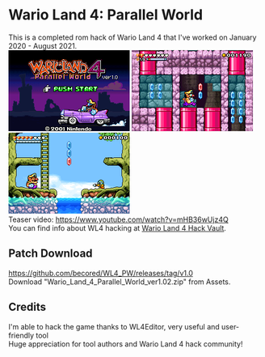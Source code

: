 # Wario Land 4: Parallel World
This is a completed rom hack of Wario Land 4 that I've worked on January 2020 - August 2021.  
![pic01](images/pic01.png) ![pic02](images/pic02.png) ![pic04](images/pic04.png)  
Teaser video: https://www.youtube.com/watch?v=mHB36wUjz4Q  
You can find info about WL4 hacking at [Wario Land 4 Hack Vault](https://wario-land.github.io/HackVault/info.html).

## Patch Download
https://github.com/becored/WL4_PW/releases/tag/v1.0  
Download "Wario_Land_4_Parallel_World_ver1.02.zip" from Assets.

## Credits
I'm able to hack the game thanks to WL4Editor, very useful and user-friendly tool  
Huge appreciation for tool authors and Wario Land 4 hack community!  
